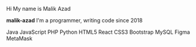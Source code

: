 Hi My name is Malik Azad


**malik-azad** I'm a programmer, writing code since 2018

Java JavaScript PHP Python HTML5 React CSS3 Bootstrap MySQL Figma MetaMask



